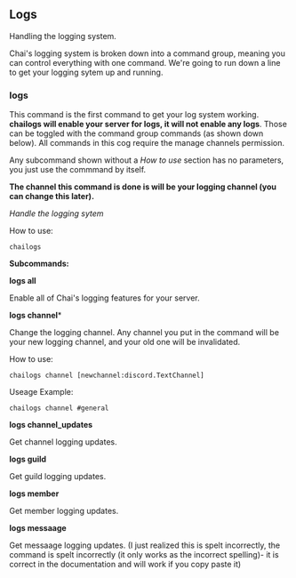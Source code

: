 ## Logs
Handling the logging system.

Chai's logging system is broken down into a command group, meaning you can control everything with one command. We're going to run down a line to get your logging sytem up and running.

### **logs**
This command is the first command to get your log system working. **chailogs will enable your server for logs, it will not enable any logs**. Those can be toggled with the command group commands (as shown down below). All commands in this cog require the manage channels permission.

Any subcommand shown without a *How to use* section has no parameters, you just use the commmand by itself.

**The channel this command is done is will be your logging channel (you can change this later).**

*Handle the logging sytem*

How to use:
```
chailogs
```

**Subcommands:**

**logs all**

Enable all of Chai's logging features for your server.

**logs channel***

Change the logging channel. Any channel you put in the command will be your new logging channel, and your old one will be invalidated.

How to use:
```
chailogs channel [newchannel:discord.TextChannel]
```
Useage Example:
```
chailogs channel #general
```

**logs channel_updates**

Get channel logging updates.

**logs guild**

Get guild logging updates.

**logs member**

Get member logging updates.

**logs messaage**

Get messaage logging updates. 
(I just realized this is spelt incorrectly, the command is spelt incorrectly (it only works as the incorrect spelling)- it is correct in the documentation and will work if you copy paste it)